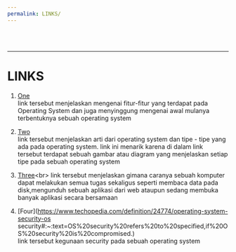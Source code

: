 ```yaml
---
permalink: LINKS/
---
```

<br>
<br>
<hr>

# LINKS

1. [One](https://www.interviewbit.com/blog/features-of-operating-system/)<br>
link tersebut menjelaskan mengenai fitur-fitur yang terdapat pada Operating System dan
juga menyinggung mengenai awal mulanya terbentuknya sebuah operating system

2. [Two](https://www.naukri.com/learning/articles/types-of-operating-systems/)<br>
link tersebut menjelaskan arti dari operating system dan tipe - tipe yang ada pada operating system.
link ini menarik karena di dalam link tersebut terdapat sebuah gambar atau diagram
yang menjelaskan setiap tipe pada sebuah operating system

3. [Three](https://byjus.com/gate/multitasking-operating-system-notes/#:~:text=The%20multitasking%20OS%20refers%20to,tasks%20at%20the%20same%20time.)<br>
link tersebut menjelaskan gimana caranya sebuah komputer dapat melakukan semua tugas sekaligus seperti
membaca data pada disk,mengunduh sebuah aplikasi dari web ataupun sedang membuka banyak aplikasi
secara bersamaan

4.  [Four](https://www.techopedia.com/definition/24774/operating-system-security-os security#:~:text=OS%20security%20refers%20to%20specified,if%20OS%20security%20is%20compromised.)<br>
link tersebut kegunaan security pada sebuah operating system


